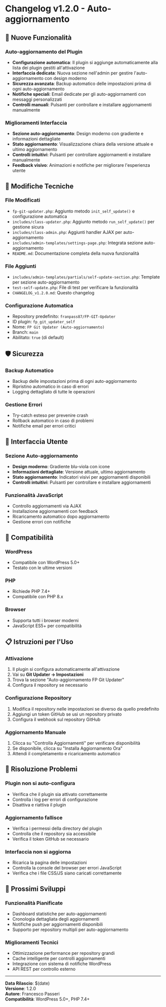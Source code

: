 # Changelog v1.2.0 - Auto-aggiornamento

## 🚀 Nuove Funzionalità

### Auto-aggiornamento del Plugin
- **Configurazione automatica**: Il plugin si aggiunge automaticamente alla lista dei plugin gestiti all'attivazione
- **Interfaccia dedicata**: Nuova sezione nell'admin per gestire l'auto-aggiornamento con design moderno
- **Sicurezza avanzata**: Backup automatico delle impostazioni prima di ogni auto-aggiornamento
- **Notifiche speciali**: Email dedicate per gli auto-aggiornamenti con messaggi personalizzati
- **Controlli manuali**: Pulsanti per controllare e installare aggiornamenti manualmente

### Miglioramenti Interfaccia
- **Sezione auto-aggiornamento**: Design moderno con gradiente e informazioni dettagliate
- **Stato aggiornamento**: Visualizzazione chiara della versione attuale e ultimo aggiornamento
- **Controlli intuitivi**: Pulsanti per controllare aggiornamenti e installare manualmente
- **Feedback visivo**: Animazioni e notifiche per migliorare l'esperienza utente

## 🔧 Modifiche Tecniche

### File Modificati
- `fp-git-updater.php`: Aggiunto metodo `init_self_update()` e configurazione automatica
- `includes/class-updater.php`: Aggiunto metodo `run_self_update()` per gestione sicura
- `includes/class-admin.php`: Aggiunti handler AJAX per auto-aggiornamento
- `includes/admin-templates/settings-page.php`: Integrata sezione auto-aggiornamento
- `README.md`: Documentazione completa della nuova funzionalità

### File Aggiunti
- `includes/admin-templates/partials/self-update-section.php`: Template per sezione auto-aggiornamento
- `test-self-update.php`: File di test per verificare la funzionalità
- `CHANGELOG_v1.2.0.md`: Questo changelog

### Configurazione Automatica
- Repository predefinito: `franpass87/FP-GIT-Updater`
- ID plugin: `fp_git_updater_self`
- Nome: `FP Git Updater (Auto-aggiornamento)`
- Branch: `main`
- Abilitato: `true` (di default)

## 🛡️ Sicurezza

### Backup Automatico
- Backup delle impostazioni prima di ogni auto-aggiornamento
- Ripristino automatico in caso di errori
- Logging dettagliato di tutte le operazioni

### Gestione Errori
- Try-catch esteso per prevenire crash
- Rollback automatico in caso di problemi
- Notifiche email per errori critici

## 📱 Interfaccia Utente

### Sezione Auto-aggiornamento
- **Design moderno**: Gradiente blu-viola con icone
- **Informazioni dettagliate**: Versione attuale, ultimo aggiornamento
- **Stato aggiornamento**: Indicatori visivi per aggiornamenti disponibili
- **Controlli intuitivi**: Pulsanti per controllare e installare aggiornamenti

### Funzionalità JavaScript
- Controllo aggiornamenti via AJAX
- Installazione aggiornamenti con feedback
- Ricaricamento automatico dopo aggiornamento
- Gestione errori con notifiche

## 🔄 Compatibilità

### WordPress
- Compatibile con WordPress 5.0+
- Testato con le ultime versioni

### PHP
- Richiede PHP 7.4+
- Compatibile con PHP 8.x

### Browser
- Supporta tutti i browser moderni
- JavaScript ES5+ per compatibilità

## 📋 Istruzioni per l'Uso

### Attivazione
1. Il plugin si configura automaticamente all'attivazione
2. Vai su **Git Updater → Impostazioni**
3. Trova la sezione "Auto-aggiornamento FP Git Updater"
4. Configura il repository se necessario

### Configurazione Repository
1. Modifica il repository nelle impostazioni se diverso da quello predefinito
2. Aggiungi un token GitHub se usi un repository privato
3. Configura il webhook sul repository GitHub

### Aggiornamento Manuale
1. Clicca su "Controlla Aggiornamenti" per verificare disponibilità
2. Se disponibile, clicca su "Installa Aggiornamento Ora"
3. Attendi il completamento e ricaricamento automatico

## 🐛 Risoluzione Problemi

### Plugin non si auto-configura
- Verifica che il plugin sia attivato correttamente
- Controlla i log per errori di configurazione
- Disattiva e riattiva il plugin

### Aggiornamento fallisce
- Verifica i permessi della directory del plugin
- Controlla che il repository sia accessibile
- Verifica il token GitHub se necessario

### Interfaccia non si aggiorna
- Ricarica la pagina delle impostazioni
- Controlla la console del browser per errori JavaScript
- Verifica che i file CSS/JS siano caricati correttamente

## 🔮 Prossimi Sviluppi

### Funzionalità Pianificate
- Dashboard statistiche per auto-aggiornamenti
- Cronologia dettagliata degli aggiornamenti
- Notifiche push per aggiornamenti disponibili
- Supporto per repository multipli per auto-aggiornamento

### Miglioramenti Tecnici
- Ottimizzazione performance per repository grandi
- Cache intelligente per controlli aggiornamenti
- Integrazione con sistema di notifiche WordPress
- API REST per controllo esterno

---

**Data Rilascio**: $(date)  
**Versione**: 1.2.0  
**Autore**: Francesco Passeri  
**Compatibilità**: WordPress 5.0+, PHP 7.4+
